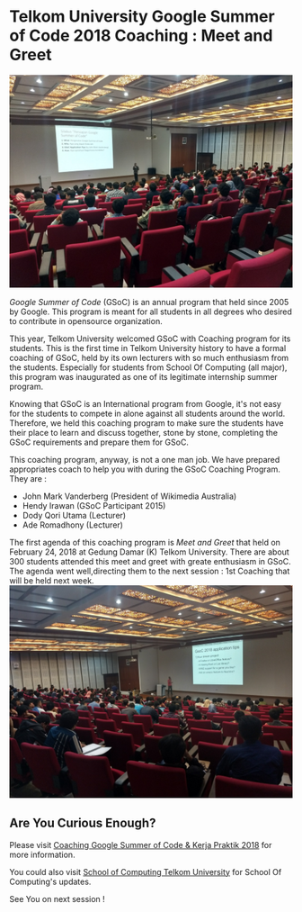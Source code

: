 # Telkom University Google Summer of Code 2018 Coaching :  Meet and Greet

![meetNgreet](meetandgreet.jpg)

*Google Summer of Code* (GSoC) is an annual program that held since 2005 by Google. This program is meant for all students in all degrees who desired to contribute in opensource organization. 

This year, Telkom University welcomed GSoC with Coaching program for its students. This is the first time in Telkom University history to have a formal coaching of GSoC, held by its own lecturers with so much enthusiasm from the students. Especially for students from School Of Computing (all major), this program was inaugurated as one of its legitimate internship summer program.

Knowing that GSoC is an International program from Google, it's not easy for the students to compete in alone against all students around the world. Therefore, we held this coaching program to make sure the students have their place to learn and discuss together, stone by stone, completing the GSoC requirements and prepare them for GSoC. 

This coaching program, anyway, is not a one man job. We have prepared appropriates coach to help you with during the GSoC Coaching Program. They are :
- John Mark Vanderberg (President of Wikimedia Australia)
- Hendy Irawan (GSoC Participant 2015)
- Dody Qori Utama (Lecturer)
- Ade Romadhony (Lecturer)

The first agenda of this coaching program is *Meet and Greet* that held on February 24, 2018 at Gedung Damar (K) Telkom University. There are about 300 students attended this meet and greet with greate enthusiasm in GSoC. The agenda went well,directing them to the next session : 1st Coaching that will be held next week.
![image2](meetandgreet2.jpg)

## Are You Curious Enough?

Please visit [Coaching Google Summer of Code & Kerja Praktik 2018](https://gsocindonesia.github.io) for more information.

You could also visit [School of Computing Telkom University](http://www.telkomuniversity.ac.id) for School Of Computing's updates.

See You on next session !
